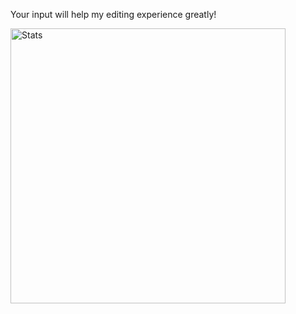 Your input will help my editing experience greatly!

<img src="https://github-readme-stats.vercel.app/api?username=SNDST00M&theme=kacho_ga&show_icons=true&hide_border=true" alt="Stats" width="440" align="center">
